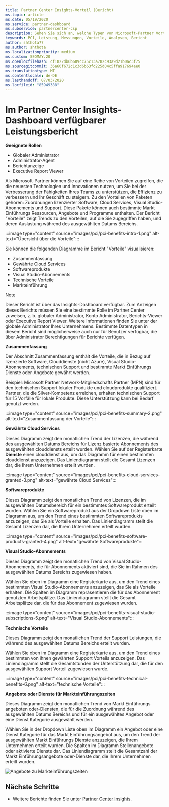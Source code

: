 ```yaml
---
title: Partner Center Insights-Vorteil (Bericht)
ms.topic: article
ms.date: 05/19/2020
ms.service: partner-dashboard
ms.subservice: partnercenter-csp
description: Sehen Sie sich an, welche Typen von Microsoft-Partner Vorteilen Sie erhalten haben, um Ihr Unternehmen zu erweitern, die Effizienz zu verbessern und die Fähigkeiten Ihres Teams zu Verb
keywords: PCI, Leistung, Messungen, Vorteile, Analysen, Bericht
author: shthota77
ms.author: shthota
ms.localizationpriority: medium
ms.custom: SEOMAY.20
ms.openlocfilehash: cf1822db6b689cc75c13a782c93a9d21b0ac3f75
ms.sourcegitcommit: 36a60f672c1c3d6b63fd225d04c5ffa917694ae0
ms.translationtype: MT
ms.contentlocale: de-DE
ms.lasthandoff: 07/03/2020
ms.locfileid: "85949388"
---
```

# <a name="benefits-report-available-from-the-partner-center-insights-dashboard"></a>Im Partner Center Insights-Dashboard verfügbarer Leistungsbericht

**Geeignete Rollen**

- Globaler Administrator
- Administrator-Agent
- Berichtanzeige
- Executive Report Viewer

Als Microsoft-Partner können Sie auf eine Reihe von Vorteilen zugreifen, die die neuesten Technologien und Innovationen nutzen, um Sie bei der Verbesserung der Fähigkeiten Ihres Teams zu unterstützen, die Effizienz zu verbessern und Ihr Geschäft zu steigern. Zu den Vorteilen von Paketen gehören: Zuordnungen lizenzierter Software, Cloud Services, Visual Studio-Abonnements und Support. Diese Pakete können auch bestimmte Markt Einführungs Ressourcen, Angebote und Programme enthalten. Der Bericht "Vorteile" zeigt Trends zu den Vorteilen, auf die Sie zugegriffen haben, und deren Auslastung während des ausgewählten Datums Bereichs.

:::image type="content" source="images/pci/pci-benefits-intro-1.png" alt-text="Übersicht über die Vorteile":::

Sie können die folgenden Diagramme im Bericht "Vorteile" visualisieren:

- Zusammenfassung
- Gewährte Cloud Services
- Softwareprodukte
- Visual Studio-Abonnements
- Technische Vorteile
- Markteinführung

 > [!NOTE]
 > Dieser Bericht ist über das Insights-Dashboard verfügbar. Zum Anzeigen dieses Berichts müssen Sie eine bestimmte Rolle im Partner Center zuweisen, z. b. globaler Administrator, Konto Administrator, Berichts-Viewer oder Executive Report Viewer. Weitere Informationen finden Sie unter der globale Administrator Ihres Unternehmens. Bestimmte Datentypen in diesem Bericht sind möglicherweise auch nur für Benutzer verfügbar, die über Administrator Berechtigungen für Berichte verfügen.

**Zusammenfassung**

Der Abschnitt Zusammenfassung enthält die Vorteile, die in Bezug auf lizenzierte Software, Clouddienste (nicht Azure), Visual Studio-Abonnements, technischen Support und bestimmte Markt Einführungs Dienste oder-Angebote gewährt werden.

Beispiel: Microsoft Partner Network-Mitgliedschafts Partner (MPN) sind für den technischen Support lokaler Produkte und cloudprodukte qualifiziert. Partner, die die Silver-Kompetenz erreichen, erhalten technischen Support für 15 Vorfälle für lokale Produkte. Diese Unterstützung kann bei Bedarf genutzt werden. 

:::image type="content" source="images/pci/pci-benefits-summary-2.png" alt-text="Zusammenfassung der Vorteile":::

**Gewährte Cloud Services**

Dieses Diagramm zeigt den monatlichen Trend der Lizenzen, die während des ausgewählten Datums Bereichs für Lizenz basierte Abonnements des ausgewählten clouddiensts erteilt wurden.
Wählen Sie auf der Registerkarte **Dienste** einen clouddienst aus, um das Diagramm für einen bestimmten clouddienst anzuzeigen. Das Liniendiagramm stellt die Gesamt Lizenzen dar, die Ihrem Unternehmen erteilt wurden.

:::image type="content" source="images/pci/pci-benefits-cloud-services-granted-3.png" alt-text="gewährte Cloud Services":::

**Softwareprodukte**

Dieses Diagramm zeigt den monatlichen Trend von Lizenzen, die im ausgewählten Datumsbereich für ein bestimmtes Softwareprodukt erteilt wurden. Wählen Sie ein Softwareprodukt aus der Dropdown Liste oben im Diagramm aus, um den Trend eines bestimmten Softwareprodukts anzuzeigen, das Sie als Vorteile erhalten. Das Liniendiagramm stellt die Gesamt Lizenzen dar, die Ihrem Unternehmen erteilt wurden.

:::image type="content" source="images/pci/pci-benefits-software-products-granted-4.png" alt-text="gewährte Softwareprodukte":::

**Visual Studio-Abonnements**

Dieses Diagramm zeigt den monatlichen Trend von Visual Studio-Abonnements, die für Abonnements aktiviert sind, die Sie im Rahmen des ausgewählten Datums Bereichs zugewiesen haben.

Wählen Sie oben im Diagramm eine Registerkarte aus, um den Trend eines bestimmten Visual Studio-Abonnements anzuzeigen, das Sie als Vorteile erhalten. Die Spalten im Diagramm repräsentieren die für das Abonnement genutzten Arbeitsplätze. Das Liniendiagramm stellt die Gesamt Arbeitsplätze dar, die für das Abonnement zugewiesen wurden.

:::image type="content" source="images/pci/pci-benefits-visual-studio-subscriptions-5.png" alt-text="Visual Studio-Abonnements":::

**Technische Vorteile**

Dieses Diagramm zeigt den monatlichen Trend der Support Leistungen, die während des ausgewählten Datums Bereichs erteilt wurden.

Wählen Sie oben im Diagramm eine Registerkarte aus, um den Trend eines bestimmten von ihnen gewährten Support Vorteils anzuzeigen. Das Liniendiagramm stellt die Gesamtstunden der Unterstützung dar, die für den ausgewählten Support Vorteil zugewiesen wurde.

:::image type="content" source="images/pci/pci-benefits-technical-benefits-6.png" alt-text="technische Vorteile":::

**Angebote oder Dienste für Markteinführungszeiten**

Dieses Diagramm zeigt den monatlichen Trend von Markt Einführungs angeboten oder-Diensten, die für die Zuordnung während des ausgewählten Datums Bereichs und für ein ausgewähltes Angebot oder eine Dienst Kategorie ausgewählt werden.

Wählen Sie in der Dropdown Liste oben im Diagramm ein Angebot oder eine Dienst Kategorie für das Markt Einführungsangebot aus, um den Trend der ausgewählten Markt Einführungs Dienste anzuzeigen, die Ihrem Unternehmen erteilt wurden. Die Spalten im Diagramm Stellenangebote oder aktivierte Dienste dar. Das Liniendiagramm stellt die Gesamtzahl der Markt Einführungsangebote oder-Dienste dar, die Ihrem Unternehmen erteilt wurden.

![Angebote zu Markteinführungszeiten](images/pci/pci-benefits-go-to-market-7.png)

## <a name="next-steps"></a>Nächste Schritte

- Weitere Berichte finden Sie unter [Partner Center Insights](partner-center-insights.md).
